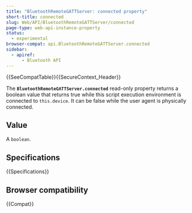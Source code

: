 ```yaml
---
title: "BluetoothRemoteGATTServer: connected property"
short-title: connected
slug: Web/API/BluetoothRemoteGATTServer/connected
page-type: web-api-instance-property
status:
  - experimental
browser-compat: api.BluetoothRemoteGATTServer.connected
sidebar:
  - apiref:
      - Bluetooth API
---
```


{{SeeCompatTable}}{{SecureContext_Header}}

The **`BluetoothRemoteGATTServer.connected`** read-only
property returns a boolean value that returns true while this script execution
environment is connected to `this.device`. It can be false while the user
agent is physically connected.

## Value

A `boolean`.

## Specifications

{{Specifications}}

## Browser compatibility

{{Compat}}
